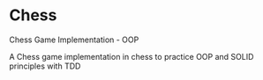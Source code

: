 # Chess
Chess Game Implementation - OOP

A Chess game implementation in chess to practice OOP and SOLID principles with TDD
